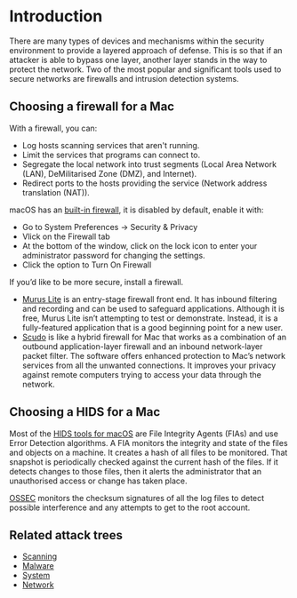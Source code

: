 # Introduction

There are many types of devices and mechanisms within the security environment to provide a layered approach of defense. 
This is so that if an attacker is able to bypass one layer, another layer stands in the way to protect the network. 
Two of the most popular and significant tools used to secure networks are firewalls and intrusion detection systems. 

## Choosing a firewall for a Mac

With a firewall, you can:

* Log hosts scanning services that aren't running.
* Limit the services that programs can connect to.
* Segregate the local network into trust segments (Local Area Network (LAN), DeMilitarised Zone (DMZ), and Internet).
* Redirect ports to the hosts providing the service (Network address translation (NAT)).

macOS has an [built-in firewall](https://support.apple.com/guide/mac-help/block-connections-to-your-mac-with-a-firewall-mh34041/mac), it is disabled by default, enable it with:

* Go to System Preferences -> Security & Privacy
* Vlick on the Firewall tab
* At the bottom of the window, click on the lock icon to enter your administrator password for changing the settings.
* Click the option to Turn On Firewall

If you’d like to be more secure, install a firewall. 

* [Murus Lite](https://www.murusfirewall.com/) is an entry-stage firewall front end. It has inbound filtering and 
recording and can be used to safeguard applications. Although it is free, Murus Lite isn’t attempting to test or 
demonstrate. Instead, it is a fully-featured application that is a good beginning point for a new user.
* [Scudo](https://www.murusfirewall.com/scudo/) is like a hybrid firewall for Mac that works as a combination of an outbound application-layer firewall and an inbound network-layer packet filter. The software offers enhanced protection to Mac’s network services from all the unwanted connections. It improves your privacy against remote computers trying to access your data through the network.

## Choosing a HIDS for a Mac

Most of the [HIDS tools for macOS](ids.md) are File Integrity Agents (FIAs) and use Error Detection algorithms. A FIA 
monitors the integrity and state of the files and objects on a machine. It creates a hash of all files to be monitored. 
That snapshot is periodically checked against the current hash of the files. If it detects changes to those files, then 
it alerts the administrator that an unauthorised access or change has taken place. 

[OSSEC](ossec.md) monitors the checksum signatures of all the log files to detect possible interference and any 
attempts to get to the root account.

## Related attack trees

* [Scanning](attack-trees:docs/scanning/README)
* [Malware](attack-trees:docs/malware/README)
* [System](attack-trees:docs/system/README)
* [Network](attack-trees:docs/network/README)